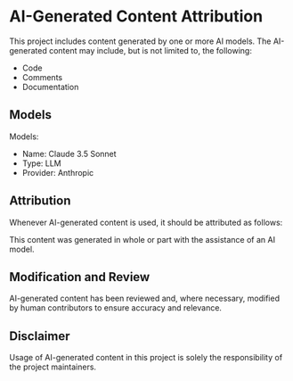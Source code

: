 # AI-Generated Content Attribution

This project includes content generated by one or more AI models. The AI-generated content may include, but is not limited to, the following:

- Code
- Comments
- Documentation

## Models

Models:
- Name: Claude 3.5 Sonnet
- Type: LLM
- Provider: Anthropic

## Attribution

Whenever AI-generated content is used, it should be attributed as follows:

This content was generated in whole or part with the assistance of an AI model.

## Modification and Review

AI-generated content has been reviewed and, where necessary, modified by human contributors to ensure accuracy and relevance.

## Disclaimer

Usage of AI-generated content in this project is solely the responsibility of the project maintainers.
